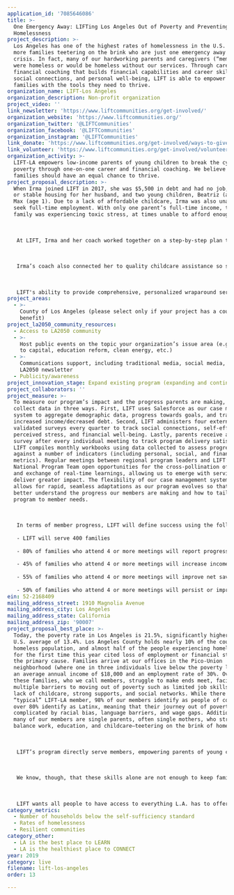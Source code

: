 ```yaml
---
application_id: '7085646086'
title: >-
  One Emergency Away: LIFTing Los Angeles Out of Poverty and Preventing
  Homelessness
project_description: >-
  Los Angeles has one of the highest rates of homelessness in the U.S. and even
  more families teetering on the brink who are just one emergency away from
  crisis. In fact, many of our hardworking parents and caregivers (“members”)
  were homeless or would be homeless without our services. Through career and
  financial coaching that builds financial capabilities and career skills,
  social connections, and personal well-being, LIFT is able to empower these
  families with the tools they need to thrive.
organization_name: LIFT-Los Angeles
organization_description: Non-profit organization
project_video: ''
link_newsletter: 'https://www.liftcommunities.org/get-involved/'
organization_website: 'https://www.liftcommunities.org/'
organization_twitter: '@LIFTCommunities'
organization_facebook: '@LIFTCommunities'
organization_instagram: '@LIFTCommunities'
link_donate: 'https://www.liftcommunities.org/get-involved/ways-to-give/'
link_volunteer: 'https://www.liftcommunities.org/get-involved/volunteer/'
organization_activity: >-
  LIFT-LA empowers low-income parents of young children to break the cycle of
  poverty through one-on-one career and financial coaching. We believe all
  families should have an equal chance to thrive.
project_proposal_description: >-
  When Irma joined LIFT in 2017, she was $5,500 in debt and had no job, savings,
  or stable housing for her husband, and two young children, Beatriz (age 2) and
  Max (age 1). Due to a lack of affordable childcare, Irma was also unable to
  seek full-time employment. With only one parent’s full-time income, the young
  family was experiencing toxic stress, at times unable to afford enough food.
   
   
   
   At LIFT, Irma and her coach worked together on a step-by-step plan to meet Irma's family where they were at, leveraging LIFT's wraparound services to provide the immediate supports she and her family needed to stay out of poverty and ensure they could afford to remain safely housed. Irma's coach referred her to food bank resources and helped her create a budget. Irma also enrolled in LIFT's Lending Circles and our community partner's EARN-SaverLife program, financial products that would help improve her credit score and encourage savings. Irma used the $150 in direct cash assistance she received every three months from the LIFT Family Goal Fund program to build her savings and pay down her debt. Since first joining LIFT, Irma has paid down almost $4,000 in debt and successfully increased her credit score by 99 points!
   
   
   
   Irma’s coach also connected her to quality childcare assistance so she could begin to look for a job. Irma participated in LIFT’s Mother’s Day Careers Workshop, which provided resume support, practice with mock interviews to learn interview skills, and tips on how to dress for success in the workplace. We are proud to share that Irma found a full-time position within two weeks of beginning to interview!
   
   
   
   LIFT's ability to provide comprehensive, personalized wraparound services helped Irma ultimately improve her financial, emotional, and social well-being and pass on these healthy financial habits to her husband and her children. In Irma’s own words, “LIFT means FAMILY to me. I have a savings account, a full-time job, and childcare because of LIFT. LIFT has helped me to feel empowered, improved my confidence, and boosted my self-esteem.”
project_areas:
  - >-
    County of Los Angeles (please select only if your project has a countywide
    benefit)
project_la2050_community_resources:
  - Access to LA2050 community
  - >-
    Host public events on the topic your organization’s issue area (e.g. access
    to capital, education reform, clean energy, etc.) 
  - >-
    Communications support, including traditional media, social media, and
    LA2050 newsletter
  - Publicity/awareness
project_innovation_stage: Expand existing program (expanding and continuing ongoing successful projects)
project_collaborators: ''
project_measure: >-
  To measure our program’s impact and the progress parents are making, we
  collect data in three ways. First, LIFT uses Salesforce as our case management
  system to aggregate demographic data, progress towards goals, and track
  increased income/decreased debt. Second, LIFT administers four externally
  validated surveys every quarter to track social connections, self-efficacy,
  perceived stress, and financial well-being. Lastly, parents receive a feedback
  survey after every individual meeting to track program delivery satisfaction.
  LIFT compiles monthly workbooks using data collected to assess progress
  against a number of indicators (including personal, social, and financial
  metrics). Regular meetings between regional program leaders and LIFT’s
  National Program Team open opportunities for the cross-pollination of ideas
  and exchange of real-time learnings, allowing us to emerge with services that
  deliver greater impact. The flexibility of our case management system also
  allows for rapid, seamless adaptations as our program evolves so that we can
  better understand the progress our members are making and how to tailor our
  program to member needs. 
   
   
   
   In terms of member progress, LIFT will define success using the following metrics:
   
   - LIFT will serve 400 families 
   
   - 80% of families who attend 4 or more meetings will report progress on 1 of 3 key measures demonstrating family economic security & well-being: 
   
   - 45% of families who attend 4 or more meetings will increase income 
   
   - 55% of families who attend 4 or more meetings will improve net savings & debt 
   
   - 50% of families who attend 4 or more meetings will persist or improve in education
ein: 52-2168409
mailing_address_street: 1910 Magnolia Avenue
mailing_address_city: Los Angeles
mailing_address_state: California
mailing_address_zip: '90007'
project_proposal_best_place: >-
  Today, the poverty rate in Los Angeles is 21.5%, significantly higher than the
  U.S. average of 13.4%. Los Angeles County holds nearly 10% of the country’s
  homeless population, and almost half of the people experiencing homelessness
  for the first time this year cited loss of employment or financial strain as
  the primary cause. Families arrive at our offices in the Pico-Union
  neighborhood (where one in three individuals live below the poverty line) with
  an average annual income of $18,000 and an employment rate of 30%. Over 90% of
  these families, who we call members, struggle to make ends meet, facing
  multiple barriers to moving out of poverty such as limited job skills and a
  lack of childcare, strong supports, and social networks. While there is no
  “typical” LIFT-LA member, 98% of our members identify as people of color, and
  over 80% identify as Latinx, meaning that their journey out of poverty is
  complicated by racial bias, language barriers, and wage gaps. Additionally,
  many of our members are single parents, often single mothers, who struggle to
  balance work, education, and childcare—teetering on the brink of homelessness.
   
   
   
   LIFT’s program directly serve members, empowering parents of young children to build greater self-sufficiency. Members work with a rigorously-trained Master of Social Work student coach to develop personalized goal plans, working together over a two-year period to set and achieve S.M.A.R.T. career and financial goals to help keep them out of homelessness and away from poverty. Through career coaching, members connect with employers in high-growth fields, accessing soft job skills such as resume writing and hard field-specific skills and training opportunities.
   
   
   
   We know, though, that these skills alone are not enough to keep families out of homelessness. Poverty is isolating and many families lack a social support system to turn to in times of need. That is why coaches establish trusting relationships with members to pursue goals and build confidence. In fact, last year 85% of members reported that LIFT’s services helped bolster their personal well-being. Through workshops and member-focused social events such as our annual Holiday Fiesta, members create stronger community and social ties with each other by sharing resources and building social capital. 
   
    
   
   LIFT wants all people to have access to everything L.A. has to offer. That is why our holistic model empowers parents with the tools they need to overcome the toxic stress associated with chronic scarcity, which has lifelong impacts on whole families: lowered executive functioning skills, shorter lifespans, and higher risk for disease. Last year, 61% of members reported reduced stress and 90% of members made meaningful financial progress in which the average income increase was $625/month, or $7,500 a year. For a struggling family, that amount of money can have real, lasting impacts on housing and job stability, proving that LIFT’s program has truly lasting outcomes.
category_metrics:
  - Number of households below the self-sufficiency standard
  - Rates of homelessness
  - Resilient communities
category_other:
  - LA is the best place to LEARN
  - LA is the healthiest place to CONNECT
year: 2019
category: live
filename: lift-los-angeles
order: 13

---
```

